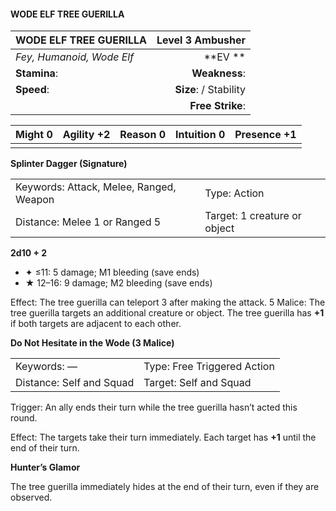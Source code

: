 #### WODE ELF TREE GUERILLA

| WODE ELF TREE GUERILLA    |   **Level 3 Ambusher** |
| :------------------------ | ---------------------: |
| *Fey, Humanoid, Wode Elf* |            \*\*EV \*\* |
| **Stamina**:              |          **Weakness**: |
| **Speed**:                | **Size**:  / Stability |
|                           |       **Free Strike**: |

| **Might** 0 | **Agility** +2 | **Reason** 0 | **Intuition** 0 | **Presence** +1 |
| ----------- | -------------- | ------------ | --------------- | --------------- |
|             |                |              |                 |                 |

**Splinter Dagger (Signature)**

|                                         |                              |
| :-------------------------------------- | :--------------------------- |
| Keywords: Attack, Melee, Ranged, Weapon | Type: Action                 |
| Distance: Melee 1 or Ranged 5           | Target: 1 creature or object |

**2d10 + 2**

- ✦ ≤11: 5 damage; M1 bleeding (save ends)
- ★ 12–16: 9 damage; M2 bleeding (save ends)

Effect: The tree guerilla can teleport 3 after making the attack. 5 Malice: The tree guerilla targets an additional creature or object. The tree guerilla has **+1** if both targets are adjacent to each other.

**Do Not Hesitate in the Wode (3 Malice)**

|                          |                             |
| :----------------------- | :-------------------------- |
| Keywords: —              | Type: Free Triggered Action |
| Distance: Self and Squad | Target: Self and Squad      |

Trigger: An ally ends their turn while the tree guerilla hasn’t acted this round.

Effect: The targets take their turn immediately. Each target has **+1** until the end of their turn.

**Hunter’s Glamor**

The tree guerilla immediately hides at the end of their turn, even if they are observed.
